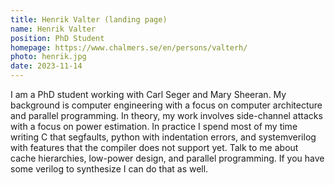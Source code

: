 ```yaml
---
title: Henrik Valter (landing page)
name: Henrik Valter
position: PhD Student
homepage: https://www.chalmers.se/en/persons/valterh/
photo: henrik.jpg
date: 2023-11-14
---
```


I am a PhD student working with Carl Seger and Mary Sheeran.
My background is computer engineering with a focus on computer architecture and parallel programming.
In theory, my work involves side-channel attacks with a focus on power estimation.
In practice I spend most of my time writing C that segfaults, python with indentation errors, and systemverilog with features that the compiler does not support yet.
Talk to me about cache hierarchies, low-power design, and parallel programming. If you have some verilog to synthesize I can do that as well.
